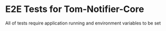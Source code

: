 # E2E Tests for Tom-Notifier-Core
All of tests require application running and environment variables to be set